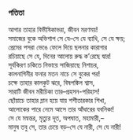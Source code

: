 ### পতিতা
আগার তাহার বিভীষিকাভরা, জীবন মরণময়!  
সমাজের বুকে অভিশাপ সে যে–সে যে ব্যাধি, সে যে ক্ষয়;  
প্রেমের পসরা ভেঙে ফেলে দিয়ে ছলনার কারাগার  
রচিয়াছে সে যে, দিনের আলোয় রুদ্ধ ক’রেছে দ্বার!  
সূর্যকিরণ চকিতে নিভায়ে সাজিয়াছে নিশাচর,  
কালনাগিনীর ফনার মতন নাচে সে বুকের পর!  
চক্ষে তাহার কালকুট ঝরে, বিষপঙ্কিল শ্বাস,  
সারাটি জীবন মরীচিকা তার–প্রহসন-পরিহাস!  
ছোঁয়াচে তাহার ম্লান হয়ে যায় শশীতারকার শিখা,  
আলোকের পারে নেমে আসে তার আঁধারের যবনিকা!  
সে যে মন্বন্তর, মৃত্যুর দূত, অপঘাত, মহামারী,–  
মানুষ তবু সে, তার চেয়ে বড়–সে যে নারী, সে যে নারী!  